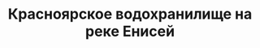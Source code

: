 ---
title: 'Красноярское водохранилище на реке Енисей'
location: 'Красноярское водохранилище на реке Енисей. Новосёловский район, Красноярский край, Россия'
categories: [as-the-first-settlers]
tags: [all, 2016, fav]
---